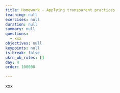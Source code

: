 ```yaml
---
title: Homework - Applying transparent practices
teaching: null
exercises: null
duration: null
summary: null
questions:
  - xxx
objectives: null
keypoints: null
is-break: false
ukrn_wb_rules: []
day: 4
order: 100000

---
```


xxx
